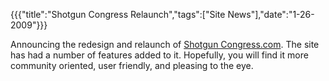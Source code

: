 {{{"title":"Shotgun Congress Relaunch","tags":["Site News"],"date":"1-26-2009"}}}

Announcing the redesign and relaunch of <a href="http://www.shotguncongress.com">Shotgun Congress.com</a>.  The site has had a number of features added to it.  Hopefully, you will find it more community oriented, user friendly, and pleasing to the eye.